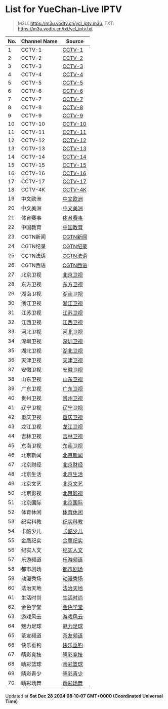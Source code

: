 # List for **YueChan-Live IPTV**

> M3U: <https://m3u.vodtv.cn/ycl_iptv.m3u>, TXT: <https://m3u.vodtv.cn/txt/ycl_iptv.txt>

| No.  | Channel Name | Source |
| --- | ------------ | --- |
| 1 | CCTV-1 | [CCTV-1](rtp://239.3.1.129:8008) |
| 2 | CCTV-2 | [CCTV-2](rtp://239.3.1.60:8084) |
| 3 | CCTV-3 | [CCTV-3](rtp://239.3.1.172:8001) |
| 4 | CCTV-4 | [CCTV-4](rtp://239.3.1.105:8092) |
| 5 | CCTV-5 | [CCTV-5](rtp://239.3.1.173:8001) |
| 6 | CCTV-6 | [CCTV-6](rtp://239.3.1.174:8001) |
| 7 | CCTV-7 | [CCTV-7](rtp://239.3.1.61:8104) |
| 8 | CCTV-8 | [CCTV-8](rtp://239.3.1.175:8001) |
| 9 | CCTV-9 | [CCTV-9](rtp://239.3.1.62:8112) |
| 10 | CCTV-10 | [CCTV-10](rtp://239.3.1.63:8116) |
| 11 | CCTV-11 | [CCTV-11](rtp://239.3.1.152:8120) |
| 12 | CCTV-12 | [CCTV-12](rtp://239.3.1.64:8124) |
| 13 | CCTV-13 | [CCTV-13](rtp://239.3.1.124:8128) |
| 14 | CCTV-14 | [CCTV-14](rtp://239.3.1.65:8132) |
| 15 | CCTV-15 | [CCTV-15](rtp://239.3.1.153:8136) |
| 16 | CCTV-16 | [CCTV-16](rtp://239.3.1.184:8001) |
| 17 | CCTV-17 | [CCTV-17](rtp://239.3.1.151:8144) |
| 18 | CCTV-4K | [CCTV-4K](rtp://239.3.1.245:2000) |
| 19 | 中文欧洲 | [中文欧洲](rtp://239.3.1.213:4220) |
| 20 | 中文美洲 | [中文美洲](rtp://239.3.1.214:4220) |
| 21 | 体育赛事 | [体育赛事](rtp://239.3.1.130:8004) |
| 22 | 中国教育 | [中国教育](rtp://239.3.1.57:8152) |
| 23 | CGTN新闻 | [CGTN新闻](rtp://239.3.1.215:4220) |
| 24 | CGTN纪录 | [CGTN纪录](rtp://239.3.1.216:4220) |
| 25 | CGTN法语 | [CGTN法语](rtp://239.3.1.218:4220) |
| 26 | CGTN西语 | [CGTN西语](rtp://239.3.1.217:4220) |
| 27 | 北京卫视 | [北京卫视](rtp://239.3.1.241:8000) |
| 28 | 东方卫视 | [东方卫视](rtp://239.3.1.136:8032) |
| 29 | 湖南卫视 | [湖南卫视](rtp://239.3.1.132:8012) |
| 30 | 浙江卫视 | [浙江卫视](rtp://239.3.1.137:8036) |
| 31 | 江苏卫视 | [江苏卫视](rtp://239.3.1.135:8028) |
| 32 | 江西卫视 | [江西卫视](rtp://239.3.1.123:8164) |
| 33 | 河北卫视 | [河北卫视](rtp://239.3.1.148:8072) |
| 34 | 深圳卫视 | [深圳卫视](rtp://239.3.1.134:8020) |
| 35 | 湖北卫视 | [湖北卫视](rtp://239.3.1.138:8044) |
| 36 | 天津卫视 | [天津卫视](rtp://239.3.1.148:8072) |
| 37 | 安徽卫视 | [安徽卫视](rtp://239.3.1.211:8064) |
| 38 | 山东卫视 | [山东卫视](rtp://239.3.1.209:8052) |
| 39 | 广东卫视 | [广东卫视](rtp://239.3.1.142:8048) |
| 40 | 贵州卫视 | [贵州卫视](rtp://239.3.1.149:8076) |
| 41 | 辽宁卫视 | [辽宁卫视](rtp://239.3.1.210:8056) |
| 42 | 重庆卫视 | [重庆卫视](rtp://239.3.1.122:8160) |
| 43 | 龙江卫视 | [龙江卫视](rtp://239.3.1.133:8016) |
| 44 | 吉林卫视 | [吉林卫视](rtp://239.3.1.240:8172) |
| 45 | 东南卫视 | [东南卫视](rtp://239.3.1.156:8148) |
| 46 | 北京新闻 | [北京新闻](rtp://239.3.1.159:8000) |
| 47 | 北京财经 | [北京财经](rtp://239.3.1.115:8000) |
| 48 | 北京生活 | [北京生活](rtp://239.3.1.117:8000) |
| 49 | 北京文艺 | [北京文艺](rtp://239.3.1.242:8000) |
| 50 | 北京影视 | [北京影视](rtp://239.3.1.158:8000) |
| 51 | 北京国际 | [北京国际](rtp://239.3.1.235:8000) |
| 52 | 体育休闲 | [体育休闲](rtp://239.3.1.243:8000) |
| 53 | 纪实科教 | [纪实科教](rtp://239.3.1.115:8000) |
| 54 | 卡酷少儿 | [卡酷少儿](rtp://239.3.1.189:8000) |
| 55 | 金鹰纪实 | [金鹰纪实](rtp://239.3.1.58:8156) |
| 56 | 纪实人文 | [纪实人文](rtp://239.3.1.212:8060) |
| 57 | 乐游频道 | [乐游频道](rtp://239.3.1.207:8001) |
| 58 | 都市剧场 | [都市剧场](rtp://239.3.1.203:8001) |
| 59 | 动漫秀场 | [动漫秀场](rtp://239.3.1.202:8001) |
| 60 | 法治天地 | [法治天地](rtp://239.3.1.204:8001) |
| 61 | 生活时尚 | [生活时尚](rtp://239.3.1.206:8001) |
| 62 | 金色学堂 | [金色学堂](rtp://239.3.1.208:8001) |
| 63 | 游戏风云 | [游戏风云](rtp://239.3.1.205:8001) |
| 64 | 魅力足球 | [魅力足球](rtp://239.3.1.201:8001) |
| 65 | 茶友频道 | [茶友频道](rtp://239.3.1.165:8001) |
| 66 | 快乐垂钓 | [快乐垂钓](rtp://239.3.1.164:8001) |
| 67 | 睛彩竞技 | [睛彩竞技](rtp://239.3.1.125:8001) |
| 68 | 睛彩篮球 | [睛彩篮球](rtp://239.3.1.126:8001) |
| 69 | 睛彩青少 | [睛彩青少](rtp://239.3.1.127:8001) |
| 70 | 睛彩场舞 | [睛彩场舞](rtp://239.3.1.128:8001) |

Updated at **Sat Dec 28 2024 08:10:07 GMT+0000 (Coordinated Universal Time)**
